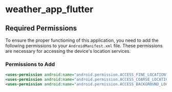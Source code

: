 # weather_app_flutter

## Required Permissions

To ensure the proper functioning of this application, you need to add the following permissions to your `AndroidManifest.xml` file. These permissions are necessary for accessing the device's location services.

### Permissions to Add

```xml
<uses-permission android:name="android.permission.ACCESS_FINE_LOCATION" />
<uses-permission android:name="android.permission.ACCESS_COARSE_LOCATION" />
<uses-permission android:name="android.permission.ACCESS_BACKGROUND_LOCATION" />

